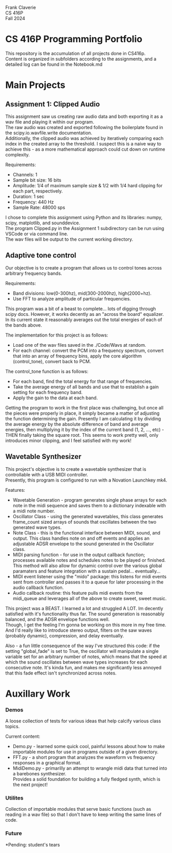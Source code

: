 Frank Claverie  
CS 416P  
Fall 2024

# CS 416P Programming Portfolio
This repository is the accumulation of all projects done in CS416p.  
Content is organized in subfolders according to the assignments, and a detailed log can be found in the Notebook.md

# Main Projects
## Assignment 1: Clipped Audio
This assignment saw us creating raw audio data and both exporting it as a wav file and playing it within our program.  
The raw audio was created and exported following the boilerplate found in the scipy.io.wavfile.write documentation.  
Additionally, the clipped audio was achieved by iteratively comparing each index in the created array to the threshold.
I suspect this is a naive way to achieve this - as a more mathematical approach could cut down on runtime complexity.

Requirements:
* Channels: 1  
* Sample bit size: 16 bits  
* Amplitude: 1/4 of maximum sample size & 1/2 with 1/4 hard clipping for each part, respectively.
* Duration: 1 sec
* Frequency: 440 Hz
* Sample Rate: 48000 sps

I chose to complete this assignment using Python and its libraries: numpy, scipy, matplotlib, and sounddevice.  
The program Clipped.py in the Assignment 1 subdirectory can be run using VSCode or via command line.  
The wav files will be output to the current working directory.


## Adaptive tone control
Our objective is to create a program that allows us to control tones across arbitrary frequency bands. 

Requirements:
* Band divisions: low(0-300hz), mid(300-2000hz), high(2000+hz).
* Use FFT to analyze amplitude of particular frequencies.

This program was a bit of a beast to complete... lots of digging through scipy docs.
However, it works decently as an "across the board" equalizer. In its current state it reasonably averages out the total energies of each of the bands above.

The implementation for this project is as follows:
* Load one of the wav files saved in the ./Code/Wavs at random.
* For each channel: convert the PCM into a frequency spectrum, convert that into an array of frequency bins, apply the core algorithm (control_tone), convert back to PCM.

The control_tone function is as follows:
* For each band, find the total energy for that range of frequencies.
* Take the average energy of all bands and use that to establish a gain setting for each frequency band.
* Apply the gain to the data at each band.

Getting the program to work in the first place was challenging, but once all the pieces were properly in place, it simply became a matter of adjusting the function determining the gain. Presently I am calculating it by dividing the average energy by the absolute difference of band and average energies, then multiplying it by the index of the current band (1, 2, ..., etc) - THEN finally taking the square root. This seems to work pretty well, only introduces minor clipping, and I feel satisfied with my work!


## Wavetable Synthesizer
This project's objective is to create a wavetable synthesizer that is controllable with a USB MIDI controller.  
Presently, this program is configured to run with a Novation Launchkey mk4.  


Features:
* Wavetable Generation - program generates single phase arrays for each note in the midi sequence and saves them to a dictionary indexable with a midi note number.  
* Oscillator Class - using the generated wavetables, this class generates frame_count sized arrays of sounds that oscillates between the two generated wave types.
* Note Class - this is the functional interface between MIDI, sound, and output. This class handles note on and off events and applies an adjustable ADSR envelope to the sound generated in the Oscillator class.
* MIDI parsing function - for use in the output callback function; processes available notes and schedules notes to be played or finished.  
This method will also allow for dynamic control over the various global paramaters and feature integration with a sustain pedal... eventually...
* MIDI event listener using the "mido" package: this listens for midi events sent from controller and passes it to a queue for later processing in the audio callback function.
* Audio callback routine: this feature pulls midi events from the midi_queue and leverages all of the above to create sweet, sweet music.  

This project was a BEAST. I learned a lot and struggled A LOT. Im decently satisfied with it's functionality thus far. The sound generation is reasonably balanced, and the ADSR envelope functions well.  
Though, I get the feeling I'm gonna be working on this more in my free time. And I'd really like to introduce stereo output, filters on the saw waves (probably dynamic), compression, and delay eventually.

Also - a fun little consequence of the way I've structured this code: if the setting "global_fade" is set to True, the oscillator will manipulate a single variable set for an arbitrary number of notes, which means that the speed at which the sound oscillates between wave types increases for each consecutive note. It's kinda fun, and makes me significantly less annoyed that this fade effect isn't synchronized across notes.



# Auxillary Work
### Demos
A loose collection of tests for various ideas that help calcify various class topics.

Current content:
* Demo.py - learned some quick cool, painful lessons about how to make importable modules for use in programs outside of a given directory.
* FFT.py - a short program that analyzes the waveform vs frequency responses in a graphical format.
* MidiDemo.py - primarilly an attempt to wrangle midi data that turned into a barebones synthesizer.  
Provides a solid foundation for building a fully fledged synth, which is the next project!

### Utilites
Collection of importable modules that serve basic functions (such as reading in a wav file) so that I don't have to keep writing the same lines of code.

### Future
*Pending: student's tears
